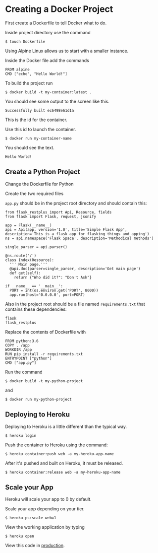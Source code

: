# Creating a Docker Project

First create a Dockerfile to tell Docker what to do.

Inside project directory use the command

```
$ touch Dockerfile
```

Using Alpine Linux allows us to start with a smaller instance.

Inside the Docker file add the commands

```
FROM alpine
CMD ["echo", "Hello World!"]
```

To build the project run

```
$ docker build -t my-container:latest .
```

You should see some output to the screen like this.

```
Successfully built ec6498e61d1a
```

This is the id for the container.

Use this id to launch the container.

```
$ docker run my-container-name
```

You should see the text.

```
Hello World!
```

## Create a Python Project

Change the Dockerfile for Python

Create the two required files

`app.py` should be in the project root directory and should contain this:

```
from flask_restplus import Api, Resource, fields
from flask import Flask, request, jsonify

app = Flask(__name__)
api = Api(app, version='1.0', title='Simple Flask App', description='This is a flask app for flasking things and apping')
ns = api.namespace('Flask Space', description='Methodical methods')

single_parser = api.parser()

@ns.route('/')
class Index(Resource):
  ''' Main page.'''
  @api.doc(parser=single_parser, description='Get main page')
  def get(self):
    return {"Who did it?": "Don't Ask"}

if __name__ == '__main__':
  PORT = int(os.environ.get('PORT', 8000))
  app.run(host='0.0.0.0', port=PORT)
```

Also in the project root should be a file named `requirements.txt` that contains these dependencies:

```
flask
flask_restplus
```

Replace the contents of Dockerfile with

```
FROM python:3.6
COPY . /app
WORKDIR /app
RUN pip install -r requirements.txt
ENTRYPOINT ["python"]
CMD ["app.py"]
```
Run the command 

```
$ docker build -t my-python-project
```

and 

```
$ docker run my-python-project
```

## Deploying to Heroku

Deploying to Heroku is a little different than the typical way.

```
$ heroku login
```

Push the container to Heroku using the command:

```
$ heroku container:push web -a my-heroku-app-name
```

After it's pushed and built on Heroku, it must be released. 

```
$ heroku container:release web -a my-heroku-app-name
```

## Scale your App
Heroku will scale your app to 0 by default.

Scale your app depending on your tier.

```
$ heroku ps:scale web=1
```

View the working application by typing

```
$ heroku open
```

View this code in [production](http://simple-docker-app.herokuapp.com).